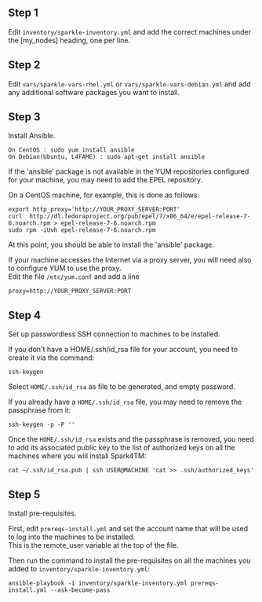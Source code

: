 
## Step 1
Edit `inventory/sparkle-inventory.yml` and add the correct machines under the [my_nodes] heading, one per line.  

## Step 2
Edit `vars/sparkle-vars-rhel.yml` or `vars/sparkle-vars-debian.yml` and add any additional software packages you want to install.  

## Step 3
Install Ansible.  

	On CentOS : sudo yum install ansible  
	On Debian(Ubuntu, L4FAME) : sudo apt-get install ansible  

If the 'ansible' package is not available in the YUM
repositories configured for your machine, you may need
to add the EPEL repository.

On a CentOS machine, for example, this is done as follows:  

	export http_proxy='http://YOUR_PROXY_SERVER:PORT'  
	curl  http://dl.fedoraproject.org/pub/epel/7/x86_64/e/epel-release-7-6.noarch.rpm > epel-release-7-6.noarch.rpm  
	sudo rpm -iUvh epel-release-7-6.noarch.rpm  

At this point, you should be able to install the 'ansible' package.  

If your machine accesses the Internet via a proxy server, you will need also to configure YUM to use the proxy.  
Edit the file `/etc/yum.conf` and add a line  

	proxy=http://YOUR_PROXY_SERVER:PORT  

## Step 4
Set up passwordless SSH connection to machines to be installed.  

If you don't have a HOME/.ssh/id_rsa file for your account, you need to create it via the command:  

	ssh-keygen

Select `HOME/.ssh/id_rsa` as file to be generated, and empty password.  

If you already have a `HOME/.ssh/id_rsa` file, you may need to remove the passphrase from it:  

	ssh-keygen -p -P ''

Once the `HOME/.ssh/id_rsa` exists and the passphrase is removed, you need to add its associated public key to the list of authorized keys on all the machines where you will install Spark4TM:  

	cat ~/.ssh/id_rsa.pub | ssh USER@MACHINE 'cat >> .ssh/authorized_keys'  

## Step 5
Install pre-requisites.  

First, edit `prereqs-install.yml` and set the account name that will be used to log into the machines to be installed.  
This is the remote_user variable at the top of the file.  

Then run the command to install the pre-requisites on all the machines you added to `inventory/sparkle-inventory.yml`:  

	ansible-playbook -i inventory/sparkle-inventory.yml prereqs-install.yml --ask-become-pass

